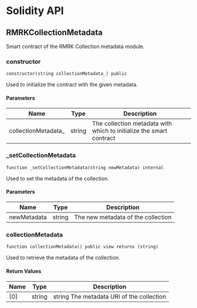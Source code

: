 # Solidity API

## RMRKCollectionMetadata

Smart contract of the RMRK Collection metadata module.

### constructor

```solidity
constructor(string collectionMetadata_) public
```

Used to initialize the contract with the given metadata.

#### Parameters

| Name | Type | Description |
| ---- | ---- | ----------- |
| collectionMetadata_ | string | The collection metadata with which to initialize the smart contract |

### _setCollectionMetadata

```solidity
function _setCollectionMetadata(string newMetadata) internal
```

Used to set the metadata of the collection.

#### Parameters

| Name | Type | Description |
| ---- | ---- | ----------- |
| newMetadata | string | The new metadata of the collection |

### collectionMetadata

```solidity
function collectionMetadata() public view returns (string)
```

Used to retrieve the metadata of the collection.

#### Return Values

| Name | Type | Description |
| ---- | ---- | ----------- |
| [0] | string | string The metadata URI of the collection |

